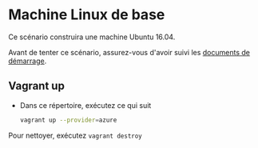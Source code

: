 # Machine Linux de base
Ce scénario construira une machine Ubuntu 16.04.

Avant de tenter ce scénario, assurez-vous d'avoir suivi les [documents de démarrage](../../readme.md#commencer).

## Vagrant up
- Dans ce répertoire, exécutez ce qui suit
  ```bash
  vagrant up --provider=azure
  ```
  
Pour nettoyer, exécutez `vagrant destroy`
